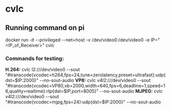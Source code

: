 # cvlc

## Running command on pi
docker run -it --privileged --net=host -v /dev/video0:/dev/video0 -e IP="<IP_of_Receiver>" cvlc

### Commands for testing:
**H.264:**
cvlc l2:///dev/video0 --sout "#transcode{vcodec=h264,fps=24,tune=zerolatency,preset=ultrafast}:udp{dst=$IP:2000}" --no-sout-audio
**VP8:**
cvlc v4l2:///dev/video0 --sout "#transcode{vcodec=VP80,vb=2000,width=640,fps=6,deadline=1,speed=16,quality=realtime}:rtp{dst=$IP,port=8005}" --no-sout-audio
**MJPEG:**
cvlc v4l2:///dev/video0 --sout "#transcode{vcodec=mjpg,fps=24}:udp{dst=$IP:2000}" --no-sout-audio
